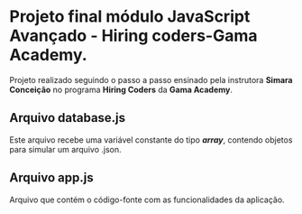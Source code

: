# Projeto final módulo JavaScript Avançado - Hiring coders-Gama Academy.

Projeto realizado seguindo o passo a passo ensinado pela instrutora **Simara Conceição** no programa **Hiring Coders** da **Gama Academy**.

## Arquivo database.js

Este arquivo recebe uma variável constante do tipo **_array_**, contendo objetos para simular um arquivo .json.

## Arquivo app.js

Arquivo que contém o código-fonte com as funcionalidades da aplicação.

